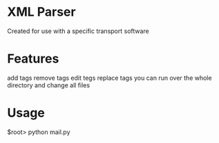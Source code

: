 # XML Parser
Created for use with a specific transport software

# Features
  add tags
  remove tags
  edit tegs
  replace tags
  you can run over the whole directory and change all files
  
# Usage

$root> python mail.py
